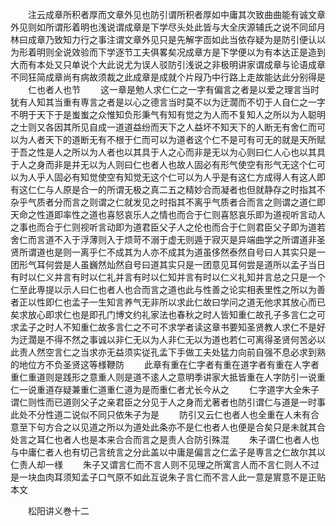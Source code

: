<!-- { "loadSidebar": true } -->
　　注云成章所积者厚而文章外见也防引谓所积者厚如中庸其次致曲曲能有诚文章外见则如所谓形着明也浅说谓成章是下学尽头处此皆与大全庆源辅氏之说不同邱月林曰成章乃致知力行之事注谓文章外见只是先解字靣如此当依存疑为是防引便认以为形着明则全说效验而下学逐节工夫俱畧矣况成章方是下学便以为有本达正是造到大而有本处又只单说个大此说尤为误人驳防引浅说之非极明讲家谓成章与论语成章不同狂简成章尚有病故须裁之此成章是成就个片叚乃中行路上走故能达此分别得是
　　仁也者人也节
　　这一章是勉人求仁仁之一字有偏言之者是以爱之理言当时犹有人知其当重有専言之者是以心之德言当时莫不以为迂濶而不切于人自仁之一字不明于天下于是蚩蚩之众惟知负形秉气有知有觉之为人而不复知人之所以为人聪明之士则又各因其所见自成一道道益纷而天下之人益坏不知天下的人断无有舍仁而可以为人者天下的道断无有不根于仁而可以为道者这个仁不是可有可无的就是天所赋于吾之性是人之所以为人者也以其具于人之心而非是无以为心则曰仁人心也以其具于人之身而非是并无以为人则曰仁也者人也故人固必有形气使空有形气无这个仁可以为人乎人固必有知觉使空有知觉无这个仁可以为人乎是有这仁方成得人有这人即有这仁仁与人原是合一的所谓无极之真二五之精妙合而凝者也但就静存之时指其不杂乎气质者分而言之则谓之仁就发见之时指其不离乎气质者合而言之则谓之道仁即天命之性道即率性之道也喜怒哀乐人之情也而合于仁则喜怒哀乐即为道视听言动人之事也而合于仁则视听言动即为道君臣父子人之伦也而合于仁则君臣父子即为道若舍仁而言道不入于浮薄则入于烦苛不溺于虚无则遁于寂灭是异端曲学之所谓道非圣贤所谓道也是则一离乎仁不成其为人亦不成其为道虽侈然泰然自号曰人其实只是一团形气耳何尝是人虽巍然灿然自号曰道其实只是一团意见耳何尝是道所以孟子当日有时以仁义并言有时以仁礼并言有时以仁知并言有时以仁义礼知并言总之只是一个仁至此専提以示人曰仁也者人也合而言之道也此与性善之论实相表里性之所以为善者正以性即仁也孟子一生知言养气无非所以求此仁故曰学问之道无他求其放心而已矣求放心即求仁也是即孔门博文约礼家法也春秋之时人皆知重仁故孔子多言仁之可求孟子之时人不知重仁故多言仁之不可不求学者读这章书要知圣贤教人求仁不是好为迂濶是不得不然之事诚以非仁无以为人非仁无以为道也若仁可离得圣贤何苦必以此责人然空言仁之当求亦无益须实従孔孟下手做工夫处猛力向前自强不息必求到熟的地位方不负圣贤这等様鞭防
　　此章有重在仁字者有重在道字者有重在人字者重仁重道则是践形之意重人则是道不逺人之意明季讲家大抵皆重在人字防引一说重仁一说重道存疑兼重仁道重仁道为是而重仁者尤长今从之
　　仁字道字大全朱子谓仁则性而已道则父子之亲君臣之分见于人之身而尤著者也防引谓仁与道是一时事此处不分性道二说似不同只依朱子为是
　　防引又云仁也者人也全重在人未有合意至下句方合之以见道之所以为道处此条亦不是仁也者人也便是合矣只是未就其合处言之耳仁也者人也是本来合合而言之是责人合防引殊混
　　朱子谓仁也者人也与中庸仁者人也有切己言统言之分此盖以中庸是偏言之仁孟子是専言之仁故尔其以仁责人却一様
　　朱子又谓言仁而不言人则不见理之所寓言人而不言仁则人不过是一块血肉耳须知孟子口气原不如此互说朱子言仁而不言人此一意是賔意不是正贴本文

　　松阳讲义巻十二
